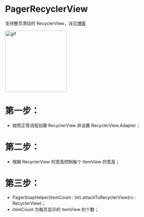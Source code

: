 # PagerRecyclerView
支持整页滑动的 RecyclerView，详见[博客](https://juejin.im/post/5d07a3e6e51d4510803ce3b1)

<img src="https://github.com/sirhu123/PagerRecyclerView/blob/master/app/gif/page-recyclerview.gif" width="200" alt="gif"/>

# 第一步：
- 按照正常流程创建 RecyclerView 并设置 RecyclerView.Adapter；
# 第二步：
- 根据 RecyclerView 的宽高控制每个 ItemView 的宽高；
# 第三步：
- PagerSnapHelper(itemCount : Int).attachToRecyclerView(rv : RecyclerView)；
- itemCount 为每页显示的 itemView 的个数；
